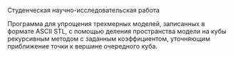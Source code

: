Студенческая научно-исследовательская работа

Программа для упрощения трехмерных моделей, записанных в формате ASCII STL, с помощью деления пространства модели на кубы рекурсивным методом с заданным коэффициентом, уточняющим приближение точки к вершине очередного куба.

